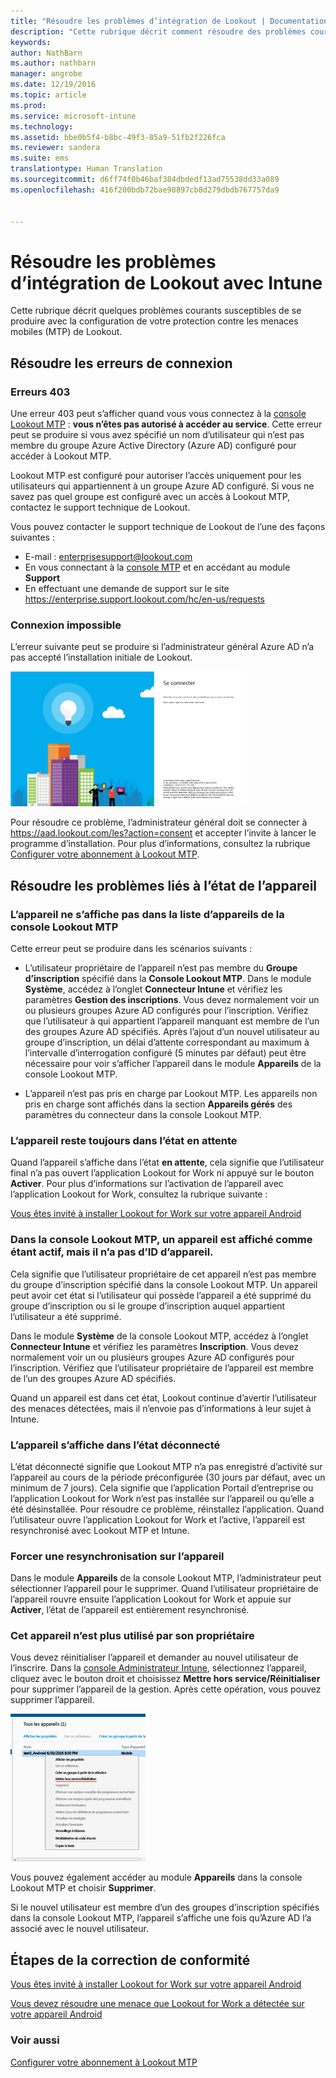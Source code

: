```yaml
---
title: "Résoudre les problèmes d’intégration de Lookout | Documentation Microsoft"
description: "Cette rubrique décrit comment résoudre des problèmes courants liés à l’intégration de Lookout"
keywords: 
author: NathBarn
ms.author: nathbarn
manager: angrobe
ms.date: 12/19/2016
ms.topic: article
ms.prod: 
ms.service: microsoft-intune
ms.technology: 
ms.assetid: bbe0b5f4-b8bc-49f3-85a9-51fb2f226fca
ms.reviewer: sandera
ms.suite: ems
translationtype: Human Translation
ms.sourcegitcommit: d6ff74f0b46baf384dbdedf13ad75538dd33a089
ms.openlocfilehash: 416f200bdb72bae98897cb8d279dbdb767757da9


---
```


# <a name="troubleshoot-lookout-integration-with-intune"></a>Résoudre les problèmes d’intégration de Lookout avec Intune
Cette rubrique décrit quelques problèmes courants susceptibles de se produire avec la configuration de votre protection contre les menaces mobiles (MTP) de Lookout.
## <a name="troubleshoot-login-errors"></a>Résoudre les erreurs de connexion
### <a name="403-errors"></a>Erreurs 403
Une erreur 403 peut s’afficher quand vous vous connectez à la [console Lookout MTP](https://aad.lookout.com) : **vous n’êtes pas autorisé à accéder au service**. Cette erreur peut se produire si vous avez spécifié un nom d’utilisateur qui n’est pas membre du groupe Azure Active Directory (Azure AD) configuré pour accéder à Lookout MTP.

Lookout MTP est configuré pour autoriser l’accès uniquement pour les utilisateurs qui appartiennent à un groupe Azure AD configuré. Si vous ne savez pas quel groupe est configuré avec un accès à Lookout MTP, contactez le support technique de Lookout.

Vous pouvez contacter le support technique de Lookout de l’une des façons suivantes :

* E-mail : enterprisesupport@lookout.com
* En vous connectant à la [console MTP](http://aad.lookout.com) et en accédant au module **Support**
* En effectuant une demande de support sur le site https://enterprise.support.lookout.com/hc/en-us/requests

### <a name="unable-to-sign-in"></a>Connexion impossible
L’erreur suivante peut se produire si l’administrateur général Azure AD n’a pas accepté l’installation initiale de Lookout.

![Capture de l’écran de connexion à Lookout montrant l’échec de la connexion](../media/mtp/lookout-mtp-consent-not-accepted-error.png)

Pour résoudre ce problème, l’administrateur général doit se connecter à https://aad.lookout.com/les?action=consent et accepter l’invite à lancer le programme d’installation. Pour plus d’informations, consultez la rubrique [Configurer votre abonnement à Lookout MTP](../deploy-use/set-up-your-subscription-with-lookout-mtp.md).

## <a name="troubleshoot-device-status-issues"></a>Résoudre les problèmes liés à l’état de l’appareil

### <a name="device-not-showing-up-in-the-lookout-mtp-console-device-list"></a>L’appareil ne s’affiche pas dans la liste d’appareils de la console Lookout MTP

Cette erreur peut se produire dans les scénarios suivants :
* L’utilisateur propriétaire de l’appareil n’est pas membre du **Groupe d’inscription** spécifié dans la **Console Lookout MTP**.  Dans le module **Système**, accédez à l’onglet **Connecteur Intune** et vérifiez les paramètres **Gestion des inscriptions**.  Vous devez normalement voir un ou plusieurs groupes Azure AD configurés pour l’inscription.  Vérifiez que l’utilisateur à qui appartient l’appareil manquant est membre de l’un des groupes Azure AD spécifiés.  Après l’ajout d’un nouvel utilisateur au groupe d’inscription, un délai d’attente correspondant au maximum à l’intervalle d’interrogation configuré (5 minutes par défaut) peut être nécessaire pour voir s’afficher l’appareil dans le module **Appareils** de la console Lookout MTP.

* L’appareil n’est pas pris en charge par Lookout MTP.  Les appareils non pris en charge sont affichés dans la section **Appareils gérés** des paramètres du connecteur dans la console Lookout MTP.

### <a name="device-continues-to-be-reported-as-pending"></a>L’appareil reste toujours dans l’état **en attente**

Quand l’appareil s’affiche dans l’état **en attente**, cela signifie que l’utilisateur final n’a pas ouvert l’application Lookout for Work ni appuyé sur le bouton **Activer**. Pour plus d’informations sur l’activation de l’appareil avec l’application Lookout for Work, consultez la rubrique suivante :

[Vous êtes invité à installer Lookout for Work sur votre appareil Android ](http://docs.microsoft.com/intune/enduser/you-are-prompted-to-install-lookout-for-work-android)

### <a name="in-the-lookout-mtp-console-a-device-is-showing-as-active-but-does-not-have-a-device-id"></a>Dans la console Lookout MTP, un appareil est affiché comme étant actif, mais il n’a pas d’ID d’appareil.  
Cela signifie que l’utilisateur propriétaire de cet appareil n’est pas membre du groupe d’inscription spécifié dans la console Lookout MTP.   Un appareil peut avoir cet état si l’utilisateur qui possède l’appareil a été supprimé du groupe d’inscription ou si le groupe d’inscription auquel appartient l’utilisateur a été supprimé.

Dans le module **Système** de la console Lookout MTP, accédez à l’onglet **Connecteur Intune** et vérifiez les paramètres **Inscription**.  Vous devez normalement voir un ou plusieurs groupes Azure AD configurés pour l’inscription.  Vérifiez que l’utilisateur propriétaire de l’appareil est membre de l’un des groupes Azure AD spécifiés.  

Quand un appareil est dans cet état, Lookout continue d’avertir l’utilisateur des menaces détectées, mais il n’envoie pas d’informations à leur sujet à Intune.

### <a name="device-shows-disconnected-state"></a>L’appareil s’affiche dans l’état déconnecté

L’état déconnecté signifie que Lookout MTP n’a pas enregistré d’activité sur l’appareil au cours de la période préconfigurée (30 jours par défaut, avec un minimum de 7 jours). Cela signifie que l’application Portail d’entreprise ou l’application Lookout for Work n’est pas installée sur l’appareil ou qu’elle a été désinstallée. Pour résoudre ce problème, réinstallez l’application. Quand l’utilisateur ouvre l’application Lookout for Work et l’active, l’appareil est resynchronisé avec Lookout MTP et Intune.    

### <a name="forcing-a-resync-on-the-device"></a>Forcer une resynchronisation sur l’appareil
Dans le module **Appareils** de la console Lookout MTP, l’administrateur peut sélectionner l’appareil pour le supprimer.   Quand l’utilisateur propriétaire de l’appareil rouvre ensuite l’application Lookout for Work et appuie sur **Activer**, l’état de l’appareil est entièrement resynchronisé.

### <a name="the-owner-of-the-device-is-no-longer-using-this-device"></a>Cet appareil n’est plus utilisé par son propriétaire
Vous devez réinitialiser l’appareil et demander au nouvel utilisateur de l’inscrire.  Dans la [console Administrateur Intune](https://manage.microsoft.com), sélectionnez l’appareil, cliquez avec le bouton droit et choisissez **Mettre hors service/Réinitialiser** pour supprimer l’appareil de la gestion. Après cette opération, vous pouvez supprimer l’appareil.

![Capture d’écran du module Appareils de la console Administrateur Intune montrant l’option Mettre hors service/Réinitialiser](../media/mtp/mtp-retire-device-intune-console.png)

Vous pouvez également accéder au module **Appareils** dans la console Lookout MTP et choisir **Supprimer**.  

Si le nouvel utilisateur est membre d’un des groupes d’inscription spécifiés dans la console Lookout MTP, l’appareil s’affiche une fois qu’Azure AD l’a associé avec le nouvel utilisateur.

## <a name="compliance-remediation-workflows"></a>Étapes de la correction de conformité
[Vous êtes invité à installer Lookout for Work sur votre appareil Android]( http://docs.microsoft.com/intune/enduser/you-are-prompted-to-install-lookout-for-work-android)

[Vous devez résoudre une menace que Lookout for Work a détectée sur votre appareil Android ](http://docs.microsoft.com/intune/enduser/you-need-to-resolve-a-threat-found-by-lookout-for-work-android)


### <a name="see-also"></a>Voir aussi
[Configurer votre abonnement à Lookout MTP](https://docs.microsoft.com/en-us/intune/deploy-use/set-up-your-subscription-with-lookout-mtp)



<!--HONumber=Dec16_HO2-->


